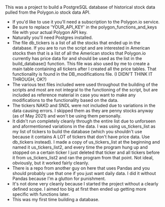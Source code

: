 This was a project to build a PostgreSQL database of historical stock data pulled from the Polygon.io stock data API.
 
- If you'd like to use it you'll need a subscription to the Polygon.io service.
- Be sure to replace 'YOUR_API_KEY' in the polygon_functions_and_keys file with your actual Polygon API key.
- Naturally you'll need Postgres installed.
- The file db_tickers is a list of all the stocks that ended up in the database. If you are to run the script and are interested in American stocks then that is a list of all the American stocks that Polygon.io currently has price data for and should be used as the list in the build_database() function. This file was also used by me to create a main table containing all tickers after I created all the price tables. That functionality is found in the DB_modifications file. (I DIDN'T THINK IT THROUGH, OK?)
- The various text files included were used throughout the building of the scripts and most are not integral to the functioning of the script, but are included as reference material in case you want to make any modifications to the functionality based on the data. 
- The tickers NAKD and SNDL were not included due to variations in the data causing errors. I skipped them as they are penny stocks anyway (as of May 2021) and won't be using them personally.
- It didn't run completely cleanly through the entire list due to unforseen and aformentioned variations in the data. I was using us_tickers_list as my list of tickers to build the database (which you shouldn't use because it contains A LOT of tickers that don't have price data. Use db_tickers instead). I made a copy of us_tickers_list at the beginning and named it us_tickers_list2, and every time the program hung up and stopped on a certain ticker I just deleted that ticker and all tickers before it from us_tickers_list2 and ran the program from that point. Not ideal, obviously, but it worked fairly cleanly.
- There is a repo from another guy on here that uses Pandas and you should probably use that one if you just want daily data. I did it without Pandas because I'm a glutton for punishment.
- It's not done very cleanly because I started the project without a clearly defined scope. I aimed too big at first then ended up getting more specific with functions later.
- This was my first time building a database.
